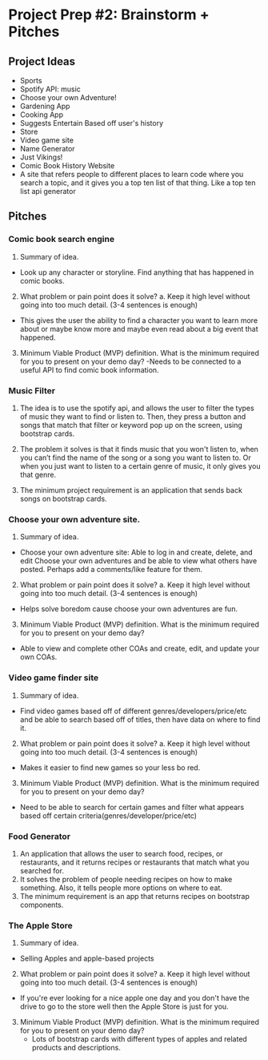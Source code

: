 # Project Prep #2: Brainstorm + Pitches

## Project Ideas

- Sports
- Spotify API: music
- Choose your own Adventure!
- Gardening App
- Cooking App
- Suggests Entertain Based off user's history
- Store
- Video game site
- Name Generator
- Just Vikings!
- Comic Book History Website
- A site that refers people to different places to learn code
where you search a topic, and it gives you a top ten list of that thing. Like a top ten list api generator

## Pitches
 
 ### Comic book search engine

1. Summary of idea.
- Look up any character or storyline. Find anything that has happened in comic books.
2. What problem or pain point does it solve? a. Keep it high level without going into too much detail. (3-4 sentences is enough)
- This gives the user the ability to find a character you want to learn more about or maybe know more and maybe even read about a big event that happened.
3. Minimum Viable Product (MVP) definition.
     What is the minimum required for you to present on your demo day?
    -Needs to be connected to a useful API to find comic book information.

### Music Filter

1. The idea is to use the spotify api, and allows the user to filter the types of music they want to find or listen to. Then, they press a button and songs that match that filter or keyword pop up on the screen, using bootstrap cards. 

2. The problem it solves is that it finds music that you won't listen to, when you can’t find the name of the song or a song you want to listen to. Or when you just want to listen to a certain genre of music, it only gives you that genre. 

3. The minimum project requirement is an application that sends back songs on bootstrap cards. 

### Choose your own adventure site.

1. Summary of idea.
 - Choose your own adventure site:
 Able to log in and create, delete, and edit Choose your own adventures and be able to view what others have posted. Perhaps add a comments/like feature for them.
2. What problem or pain point does it solve? a. Keep it high level without going into too much detail. (3-4 sentences is enough)
 - Helps solve boredom cause choose your own adventures are fun.
3. Minimum Viable Product (MVP) definition.
What is the minimum 
required for you to present on your demo day?
 - Able to view and complete other COAs and create, edit, and update your own COAs.

### Video game finder site

1. Summary of idea.
 - Find video games based off of different genres/developers/price/etc and be able to search based off of titles, then have data on where to find it.
2. What problem or pain point does it solve? a. Keep it high level without going into too much detail. (3-4 sentences is enough)
 - Makes it easier to find new games so your less bo
red.
3. Minimum Viable Product (MVP) definition.
What is the minimum required for you to present on your demo day?
 - Need to be able to search for certain games and filter what appears based off certain criteria(genres/developer/price/etc)

 ### Food Generator

1. An application that allows the user to search food, recipes, or restaurants, and it returns recipes or restaurants that match what you searched for. 
2. It solves the problem of people needing recipes on how to make something. Also, it tells people more options on where to eat. 
3. The minimum requirement is an app that returns recipes on bootstrap components. 

### The Apple Store 

1. Summary of idea.
- Selling Apples and apple-based projects
2. What problem or pain point does it solve? a. Keep it high level without going into too much detail. (3-4 sentences is enough)
- If you're ever looking for a nice apple one day and you don't have the drive to go to the store well then the Apple Store is just for you.
3. Minimum Viable Product (MVP) definition.
    What is the minimum required for you to present on your demo day?
    - Lots of bootstrap cards with different types of apples and related products and descriptions.